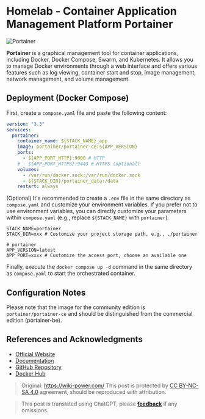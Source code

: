 # Homelab - Container Application Management Platform Portainer

![Portainer](https://media.wiki-power.com/img/202304111545899.png)

**Portainer** is a graphical management tool for container applications, including Docker, Docker Compose, Swarm, and Kubernetes. It allows you to manage Docker environments through a web interface and offers various features such as log viewing, container start and stop, image management, network management, and volume management.

## Deployment (Docker Compose)

First, create a `compose.yaml` file and paste the following content:

```yaml title="compose.yaml"
version: "3.3"
services:
  portainer:
    container_name: ${STACK_NAME}_app
    image: portainer/portainer-ce:${APP_VERSION}
    ports:
      - ${APP_PORT_HTTP}:9000 # HTTP
    # - ${APP_PORT_HTTPS}:9443 # HTTPS (optional)
    volumes:
      - /var/run/docker.sock:/var/run/docker.sock
      - ${STACK_DIR}/portainer_data:/data
    restart: always
```

(Optional) It's recommended to create a `.env` file in the same directory as `compose.yaml` and customize your environment variables. If you prefer not to use environment variables, you can directly customize your parameters within `compose.yaml` (e.g., replace `${STACK_NAME}` with `portainer`).

```dotenv title=".env"
STACK_NAME=portainer
STACK_DIR=xxx # Customize your project storage path, e.g., ./portainer

# portainer
APP_VERSION=latest
APP_PORT=xxxx # Customize the access port, choose an available one
```

Finally, execute the `docker compose up -d` command in the same directory as `compose.yaml` to start the orchestrated container.

## Configuration Notes

Please note that the image for the community edition is `portainer/portainer-ce` and should be distinguished from the commercial edition (portainer-be).

## References and Acknowledgments

- [Official Website](https://www.portainer.io/)
- [Documentation](https://docs.portainer.io/)
- [GitHub Repository](https://github.com/portainer/portainer)
- [Docker Hub](https://hub.docker.com/r/portainer/portainer-ce)

> Original: <https://wiki-power.com/>
> This post is protected by [CC BY-NC-SA 4.0](https://creativecommons.org/licenses/by/4.0/deed.en) agreement, should be reproduced with attribution.

> This post is translated using ChatGPT, please [**feedback**](https://github.com/linyuxuanlin/Wiki_MkDocs/issues/new) if any omissions.
